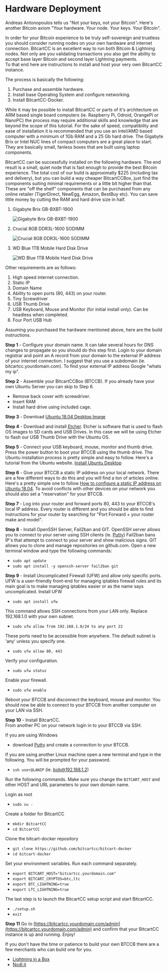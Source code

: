 # Hardware Deployment

Andreas Antonopoulos tells us "Not your keys, not your Bitcoin". Here's another Bitcoin axiom "Your hardware. Your node. Your keys. Your Bitcoin".

In order for your Bitcoin experience to be truly self-sovereign and trustless you should consider running nodes on your own hardware and internet connection. BitcartCC is an excellent way to run both Bitcoin & Lightning nodes. Not only are you validating transactions you also get the ability to accept base layer Bitcoin and second layer Lightning payments.  
To that end here are instructions to install and host your very own BitcartCC instance.

The process is basically the following:

1. Purchase and assemble hardware. 
2. Install base Operating System and configure networking.
3. Install BitcartCC-Docker.

While it may be possible to install BitcartCC or parts of it's architecture on ARM based single board computers \(ie. Raspberry Pi, Odroid, OrangePi or NanoPC\) the process may require additional skills and knowledge that are beyond the scope of this tutorial. For the sake of speed, compatibility and ease of installation it is recommended that you use an Intel/AMD based computer with a minimum of 1Gb RAM and a 25 Gb hard drive. The Gigabyte Brix or Intel NUC lines of compact computers are a great place to start. They are basically small, fanless boxes that are built using laptop components.

BitcartCC can be successfully installed on the following hardware. The end result is a small, quiet node that is fast enough to provide the best Bitcoin experience. The total cost of our build is approximatly $225 \(including tax and delivery\), but you can build a way cheaper BitcartCCBox, just find the components suiting minimal requirements or a little bit higher than that. These are "off the shelf" components that can be purchased from any online retailer \(TigerDirect, NewEgg, Amazon, BestBuy etc\). You can save little money by cutting the RAM and hard drive size in half.

1. Gigabyte Brix GB-BXBT-1900

   ![Gigabyte Brix GB-BXBT-1900](https://i1.wp.com/lightninginabox.co/wp-content/uploads/2018/08/20150603180458_m.png?resize=300%2C254&ssl=1)

2. Crucial 8GB DDR3L-1600 SODIMM

   ![Crucial 8GB DDR3L-1600 SODIMM](https://i0.wp.com/lightninginabox.co/wp-content/uploads/2018/08/204-pinsodimmddr3.png?resize=300%2C133&ssl=1)

3. WD Blue 1TB Mobile Hard Disk Drive

   ![WD Blue 1TB Mobile Hard Disk Drive](https://i1.wp.com/lightninginabox.co/wp-content/uploads/2018/08/81qCyd2gDL._SL1500_.jpg?resize=300%2C300&ssl=1)

Other requirements are as follows:

1. High speed internet connection.
2. Static IP
3. Domain Name
4. Ability to open ports \(80, 443\) on your router.
5. Tiny Screwdriver
6. USB Thumb Drive
7. USB Keyboard, Mouse and Monitor \(for initial install only\). Can be headless when completed.
8. Four Port USB Hub  

Assuming you purchased the hardware mentioned above, here are the build instructions.

**Step 1** - Configure your domain name. It can take several hours for DNS changes to propagate so you should do this step first. Login to your domain registrar and point an A record from your domain to the external IP address of your internet connection. I suggest that you use a subdomain \(ie. bitcartcc.yourdomain.com\). To find your external IP address Google "whats my ip".

**Step 2** - Assemble your BitcartCCBox \(BTCCB\). If you already have your own Ubuntu Server you can skip to Step 6.

* Remove back cover with screwdriver.
* Insert RAM
* Install hard drive using included cage. 

**Step 3** - Download [Ubuntu 18.04 Desktop Image](http://releases.ubuntu.com/18.04/ubuntu-18.04.1-desktop-amd64.iso)

**Step 4** - Download and install [Etcher](https://etcher.io/). Etcher is software that is used to flash OS images to SD cards and USB Drives. In this case we will be using Etcher to flash our USB Thumb Drive with the Ubuntu OS.

**Step 5** - Connect your USB keyboard, mouse, monitor and thumb drive. Press the power button to boot your BTCCB using the thumb drive. The Ubuntu installation process is pretty simple and easy to follow. Here's a tutorial from the Ubuntu website. [Install Ubuntu Desktop](https://tutorials.ubuntu.com/tutorial/tutorial-install-ubuntu-desktop#0)

**Step 6** - Give your BTCCB a static IP address on your local network. There are a few different ways to do this and you will find a ton of articles online. Here's a pretty simple one to follow [How to configure a static IP address on Ubuntu 18.04](https://linuxconfig.org/how-to-configure-static-ip-address-on-ubuntu-18-04-bionic-beaver-linux). To avoid conflicts with other devices on your network you should also set a "reservation" for your BTCCB.

**Step 7** - Log into your router and forward ports 80, 443 to your BTCCB's local IP address. Every router is different and you should be able to find instructions for your router by searching for "Port Forward + your router make and model".

**Step 8** - Install OpenSSH Server, Fail2ban and GIT. OpenSSH server allows you to connect to your server using SSH clients \(ie. [Putty](https://www.putty.org/)\) Fail2ban bans IP's that attempt to connect to your server and show malicious signs. GIT allows you to clone and manage repositories on github.com. Open a new terminal window and type the following commands:

* `sudo apt update`
* `sudo apt install -y openssh-server fail2ban git`

**Step 9** - Install Uncomplicated Firewall \(UFW\) and allow only specific ports. UFW is a user-friendly front-end for managing iptables firewall rules and its main goal is to make managing iptables easier or as the name says uncomplicated. Install UFW

* `sudo apt install ufw`

This command allows SSH connections from your LAN only. Replace 192.168.1.0 with your own subnet.

* `sudo ufw allow from 192.168.1.0/24 to any port 22`

These ports need to be accessible from anywhere. The default subnet is 'any' unless you specify one.

* `sudo ufw allow 80, 443`

Verify your configuration.

* `sudo ufw status`

Enable your firewall.

* `sudo ufw enable`

Reboot your BTCCB and disconnect the keyboard, mouse and monitor. You should now be able to connect to your BTCCB from another computer on your LAN via SSH.

**Step 10** - Install BitcartCC.  
From another PC on your network login in to your BTCCB via SSH.

If you are using Windows

* download [Putty](https://www.chiark.greenend.org.uk/~sgtatham/putty/latest.html) and create a connection to your BTCCB.

If you are using another Linux machine open a new terminal and type in the following. You will be prompted for your password.

* `ssh user@LANIP` \(ie. bob@192.168.1.2\)

Run the following commands. Make sure you change the `BITCART_HOST` and other HOST and URL parameters to your own domain name.

Login as root

* `sudo su -`

Create a folder for BitcartCC

* `mkdir BitcartCC`
* `cd BitcartCC`

Clone the bitcart-docker repository

* `git clone https://github.com/bitcartcc/bitcart-docker`
* `cd bitcart-docker`

Set your environment variables. Run each command separately.

* `export BITCART_HOST="bitcartcc.yourdomain.com"`
* `export BITCART_CRYPTOS=btc,ltc`
* `export BTC_LIGHTNING=true`
* `export LTC_LIGHTNING=true`

The last step is to launch the BitcartCC setup script and start BitcartCC.

* `./setup.sh`
* `exit`

**Step 11** Go to [https://bitcartcc.yourdomain.com/admin](https://bitcartcc.yourdomain.com/admin) and confirm that your BitcartCC instance is up and running. Enjoy!

If you don't have the time or patience to build your own BTCCB there are a few merchants who can build one for you.

* [Lightning in a Box](https://lightninginabox.co)
* [Nodl.it](https://nodl.it)

